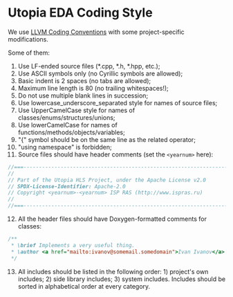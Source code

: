 [//]: <> (SPDX-License-Identifier: Apache-2.0)

# Utopia EDA Coding Style

We use [LLVM Coding Conventions](https://llvm.org/docs/CodingStandards.html)
with some project-specific modifications.

Some of them:

1. Use LF-ended source files (*.cpp, *.h, *.hpp, etc.);
2. Use ASCII symbols only (no Cyrillic symbols are allowed);
3. Basic indent is 2 spaces (no tabs are allowed);
4. Maximum line length is 80 (no trailing whitespaces!);
5. Do not use multiple blank lines in succession;
6. Use lowercase_underscore_separated style for names of source files;
7. Use UpperCamelCase style for names of classes/enums/structures/unions;
8. Use lowerCamelCase for names of functions/methods/objects/variables;
9. "{" symbol should be on the same line as the related operator;
10. "using namespace" is forbidden;
11. Source files should have header comments (set the `<yearnum>` here):

```cpp
//===----------------------------------------------------------------------===//
//
// Part of the Utopia HLS Project, under the Apache License v2.0
// SPDX-License-Identifier: Apache-2.0
// Copyright <yearnum>-<yearnum> ISP RAS (http://www.ispras.ru)
//
//===----------------------------------------------------------------------===//
```

12. All the header files should have Doxygen-formatted comments for classes:

```cpp
/**
 * \brief Implements a very useful thing.
 * \author <a href="mailto:ivanov@somemail.somedomain">Ivan Ivanov</a>
 */
```

13. All includes should be listed in the following order: 1) project's own
includes; 2) side library includes; 3) system includes. Includes should be
sorted in alphabetical order at every category.
